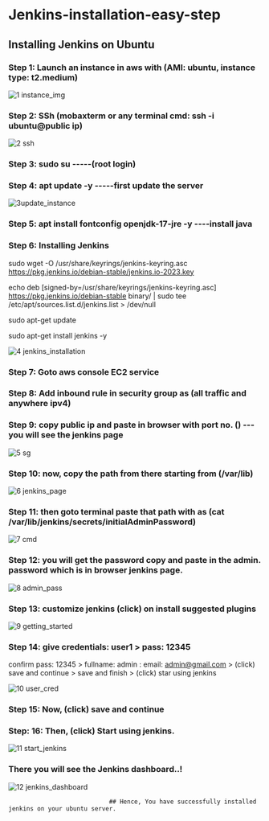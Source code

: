 # Jenkins-installation-easy-step
## Installing Jenkins on Ubuntu

### Step 1: Launch an instance in aws with (AMI: ubuntu, instance type: t2.medium)

![1 instance_img](https://github.com/sheikhnavezz/jenkins-installation-easy-steps/assets/134357661/02ae0a25-46ff-4eac-990c-5b7ec504f717)

### Step 2: SSh (mobaxterm or any terminal cmd: ssh -i <your keyname> ubuntu@public ip)

![2 ssh](https://github.com/sheikhnavezz/jenkins-installation-easy-steps/assets/134357661/d1431aa2-d31f-4393-86cf-6d17727cf95a)

### Step 3: sudo su -----(root login)

### Step 4: apt update -y -----first update the server

![3update_instance](https://github.com/sheikhnavezz/jenkins-installation-easy-steps/assets/134357661/83a01414-8d5d-44d8-9e0d-ca6b56462e96)

### Step 5: apt install fontconfig openjdk-17-jre -y  ----install java

### Step 6:  Installing Jenkins 

sudo wget -O /usr/share/keyrings/jenkins-keyring.asc \
  https://pkg.jenkins.io/debian-stable/jenkins.io-2023.key

echo deb [signed-by=/usr/share/keyrings/jenkins-keyring.asc] \
  https://pkg.jenkins.io/debian-stable binary/ | sudo tee \
  /etc/apt/sources.list.d/jenkins.list > /dev/null

sudo apt-get update

sudo apt-get install jenkins -y 

![4 jenkins_installation](https://github.com/sheikhnavezz/jenkins-installation-easy-steps/assets/134357661/34363430-f57f-4438-b330-aea2515cdeb1)

### Step 7: Goto aws console EC2 service

### Step 8: Add inbound rule in security group as (all traffic and anywhere ipv4)

### Step 9: copy public ip and paste in browser with port no. (<public ip:8080>)  ---you will see the jenkins page 

![5 sg](https://github.com/sheikhnavezz/jenkins-installation-easy-steps/assets/134357661/ad551beb-1396-47cb-862d-4b7ebf30f275)

### Step 10: now, copy the path from there starting from (/var/lib)

![6 jenkins_page](https://github.com/sheikhnavezz/jenkins-installation-easy-steps/assets/134357661/5bc43565-a162-43b9-a85d-995611707880)

### Step 11: then goto terminal paste that path with <cat cmd> as (cat /var/lib/jenkins/secrets/initialAdminPassword)

![7 cmd](https://github.com/sheikhnavezz/jenkins-installation-easy-steps/assets/134357661/2b514b38-d76e-4c84-a81c-1b07ebf8529f)

### Step 12: you will get the password copy and paste in the admin. password which is in browser jenkins page. 

![8 admin_pass](https://github.com/sheikhnavezz/jenkins-installation-easy-steps/assets/134357661/185a0b79-0e40-4d6c-924f-cb8a7acd4e88)

### Step 13: customize jenkins (click) on install suggested plugins 

![9 getting_started](https://github.com/sheikhnavezz/jenkins-installation-easy-steps/assets/134357661/0dc8b302-7132-4e5e-b9a6-08635342d84f)

### Step 14: give credentials: user1 > pass: 12345
confirm pass: 12345 > fullname: admin : email: admin@gmail.com > (click) save and continue > save and finish > (click) star using jenkins 

![10 user_cred](https://github.com/sheikhnavezz/jenkins-installation-easy-steps/assets/134357661/6aa69b0f-5233-46a8-a37b-783bfe1125e3)

### Step 15: Now, (click) save and continue

### Step: 16: Then, (click) Start using jenkins.

![11 start_jenkins](https://github.com/sheikhnavezz/jenkins-installation-easy-steps/assets/134357661/d26837a5-da51-492f-95b9-2025f5c7f0a7)

### There you will see the Jenkins dashboard..!

![12 jenkins_dashboard](https://github.com/sheikhnavezz/jenkins-installation-easy-steps/assets/134357661/18fb144d-e887-4405-b403-ab8f60f5743a)


                                ## Hence, You have successfully installed jenkins on your ubuntu server.
